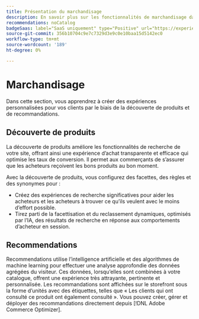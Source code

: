 ```yaml
---
title: Présentation du marchandisage
description: En savoir plus sur les fonctionnalités de marchandisage dans  [!DNL Adobe Commerce Optimizer].
recommendations: noCatalog
badgeSaas: label="SaaS uniquement" type="Positive" url="https://experienceleague.adobe.com/fr/docs/commerce/user-guides/product-solutions" tooltip="S’applique uniquement aux projets Adobe Commerce as a Cloud Service et Adobe Commerce Optimizer (infrastructure SaaS gérée par Adobe)."
source-git-commit: 356b10704c9e7c7329d3e9c0e10baa15d5142ec0
workflow-type: tm+mt
source-wordcount: '189'
ht-degree: 0%

---
```


# Marchandisage

Dans cette section, vous apprendrez à créer des expériences personnalisées pour vos clients par le biais de la découverte de produits et de recommandations.

## Découverte de produits

La découverte de produits améliore les fonctionnalités de recherche de votre site, offrant ainsi une expérience d’achat transparente et efficace qui optimise les taux de conversion. Il permet aux commerçants de s’assurer que les acheteurs reçoivent les bons produits au bon moment.

Avec la découverte de produits, vous configurez des facettes, des règles et des synonymes pour :

- Créez des expériences de recherche significatives pour aider les acheteurs et les acheteurs à trouver ce qu’ils veulent avec le moins d’effort possible.
- Tirez parti de la facettisation et du reclassement dynamiques, optimisés par l’IA, des résultats de recherche en réponse aux comportements d’acheteur en session.

## Recommendations

Recommendations utilise l’intelligence artificielle et des algorithmes de machine learning pour effectuer une analyse approfondie des données agrégées du visiteur. Ces données, lorsqu’elles sont combinées à votre catalogue, offrent une expérience très attrayante, pertinente et personnalisée. Les recommandations sont affichées sur le storefront sous la forme d’unités avec des étiquettes, telles que « Les clients qui ont consulté ce produit ont également consulté ». Vous pouvez créer, gérer et déployer des recommandations directement depuis [!DNL Adobe Commerce Optimizer].
